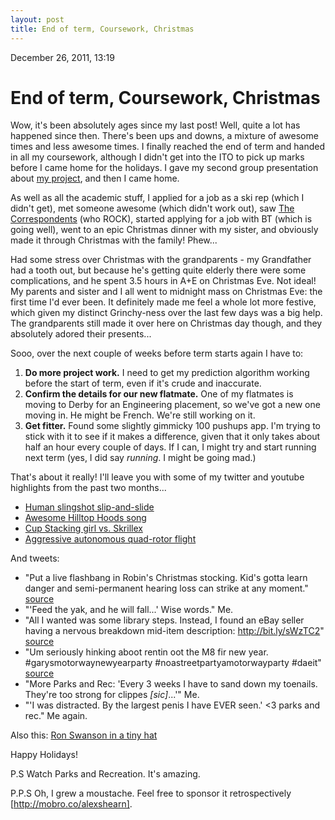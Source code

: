 ```yaml
---
layout: post
title: End of term, Coursework, Christmas
---
```


December 26, 2011, 13:19

# End of term, Coursework, Christmas #

Wow, it's been absolutely ages since my last post! Well, quite a lot has happened since then. There's been ups and downs, a mixture of awesome times and less awesome times. I finally reached the end of term and handed in all my coursework, although I didn't get into the ITO to pick up marks before I came home for the holidays. I gave my second group presentation about [my project](http://shearn89.com/project/), and then I came home.

As well as all the academic stuff, I applied for a job as a ski rep (which I didn't get), met someone awesome (which didn't work out), saw [The Correspondents](http://thecorrespondents.co.uk/) (who ROCK), started applying for a job with BT (which is going well), went to an epic Christmas dinner with my sister, and obviously made it through Christmas with the family! Phew...

Had some stress over Christmas with the grandparents - my Grandfather had a tooth out, but because he's getting quite elderly there were some complications, and he spent 3.5 hours in A+E on Christmas Eve. Not ideal! My parents and sister and I all went to midnight mass on Christmas Eve: the first time I'd ever been. It definitely made me feel a whole lot more festive, which given my distinct Grinchy-ness over the last few days was a big help. The grandparents still made it over here on Christmas day though, and they absolutely adored their presents...

Sooo, over the next couple of weeks before term starts again I have to:

1. **Do more project work.** I need to get my prediction algorithm working before the start of term, even if it's crude and inaccurate.
2. **Confirm the details for our new flatmate.** One of my flatmates is moving to Derby for an Engineering placement, so we've got a new one moving in. He might be French. We're still working on it.
3. **Get fitter.** Found some slightly gimmicky 100 pushups app. I'm trying to stick with it to see if it makes a difference, given that it only takes about half an hour every couple of days. If I can, I might try and start running next term (yes, I did say *running*. I might be going mad.)

That's about it really! I'll leave you with some of my twitter and youtube highlights from the past two months...

* [Human slingshot slip-and-slide](http://www.youtube.com/watch?v=ShFAeNdiEiA)
* [Awesome Hilltop Hoods song](http://www.youtube.com/watch?v=AVkoj35YD2s)
* [Cup Stacking girl vs. Skrillex](http://www.youtube.com/watch?v=PapG53eIM1M)
* [Aggressive autonomous quad-rotor flight](http://www.youtube.com/watch?v=MvRTALJp8DM)

And tweets:
* "Put a live flashbang in Robin's Christmas stocking. Kid's gotta learn danger and semi-permanent hearing loss can strike at any moment." [source](https://twitter.com/#!/God_Damn_Batman/status/150661565287370752)
* "'Feed the yak, and he will fall...' Wise words." Me.
* "All I wanted was some library steps. Instead, I found an eBay seller having a nervous breakdown mid-item description: http://bit.ly/sWzTC2" [source](https://twitter.com/#!/katbrown82/status/138645663868129280)
* "Um seriously hinking aboot rentin oot the M8 fir new year. #garysmotorwaynewyearparty #noastreetpartyamotorwayparty #daeit" [source](https://twitter.com/#!/GARYTANK/status/149553240386711552)
* "More Parks and Rec: 'Every 3 weeks I have to sand down my toenails. They're too strong for clippes *[sic]*...'" Me.
* "'I was distracted. By the largest penis I have EVER seen.' <3 parks and rec." Me again.

Also this: [Ron Swanson in a tiny hat](http://nymag.com/daily/entertainment/2011/05/ron_swanson_tiny_hat_gif.html)

Happy Holidays!

P.S
Watch Parks and Recreation. It's amazing.

P.P.S
Oh, I grew a moustache. Feel free to sponsor it retrospectively [http://mobro.co/alexshearn].

